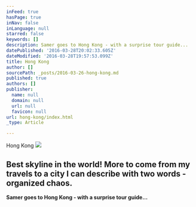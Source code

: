 ```yaml
---
inFeed: true
hasPage: true
inNav: false
inLanguage: null
starred: false
keywords: []
description: Samer goes to Hong Kong - with a surprise tour guide...
datePublished: '2016-03-28T20:02:33.605Z'
dateModified: '2016-03-28T19:57:53.099Z'
title: Hong Kong
author: []
sourcePath: _posts/2016-03-26-hong-kong.md
published: true
authors: []
publisher:
  name: null
  domain: null
  url: null
  favicon: null
url: hong-kong/index.html
_type: Article

---
```

Hong Kong
![](https://the-grid-user-content.s3-us-west-2.amazonaws.com/d6e6b889-0a0f-4937-a213-9765d159cc67.jpg)

## Best skyline in the world! More to come from my travels to a city I can describe with two words - organized chaos.

**Samer goes to Hong Kong - with a surprise tour guide...**